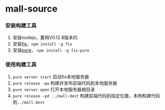 # mall-source
### 安装构建工具
1. 安装nodejs，要用V0.12.8版本的
2. 安装[fis](http://fex.baidu.com/fis-site/index.html)，`npm install -g fis`
3. 安装[pure](https://github.com/fex-team/fis-pure)， `npm install -g fis-pure`

### 使用构建工具
1. `pure server start` 启动fis本地服务器
2. `pure release -pw` 构建并发布前端代码到本地服务器
3. `pure server open` 打开本地服务器根目录
3. `pure release -pd ../mall-dest` 构建前端代码到指定位置，本例构建代码到`../mall-dest`
